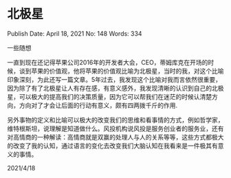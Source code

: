 # 北极星

Publish Date: April 18, 2021
No: 148
Words: 334

一些随想

一直到现在还记得苹果公司2016年的开发者大会，CEO，蒂姆库克在开场的时候，谈到苹果的价值观，他将苹果的价值观比喻为北极星，当时的我，对这个比喻印象深刻，为此还写一篇文章。5年过去，我发现这个比喻对我而言依然很重要，因为除了有了北极星让人有存在感，有意义感外，我发现清晰的认识到自己的北极星，可以极大的提高我们的决策质量，因为它可以帮我们在迷茫的时候认清楚方向，方向对了才会让后面的行动有意义，颇有四两拨千斤的作用.

另外事物的定义和比喻可以极大的改变我们的思维和看事情的方式，例如哲学家，维特根斯坦，说理解是知道做什么。风投机构说风投是服务创业者的服务业，还有对高情商的一种解读：高情商就是双赢的处理人与人的关系等等，这些方式都极大的改变了我的认知，通过语言的变化去改变我们大脑认知在我看来是一件极其有意义的事情。

2021/4/18